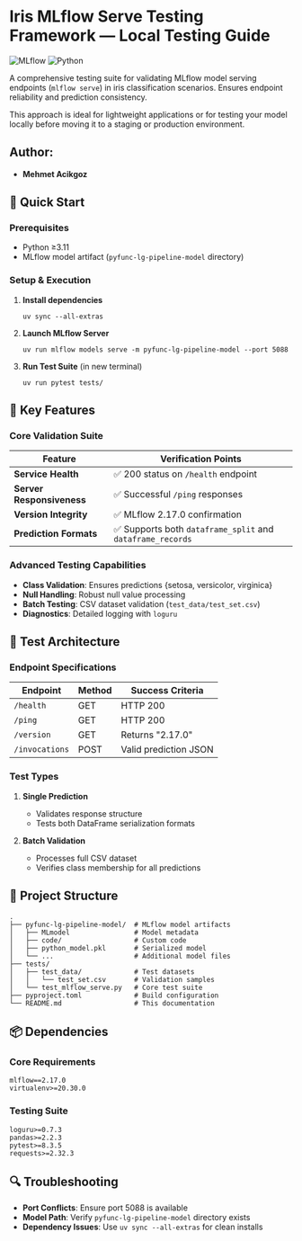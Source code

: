 # Iris MLflow Serve Testing Framework  — Local Testing Guide

![MLflow](https://img.shields.io/badge/MLflow-2.17.0-orange) ![Python](https://img.shields.io/badge/Python-≥3.11-blue)

A comprehensive testing suite for validating MLflow model serving endpoints (`mlflow serve`) in iris classification scenarios. Ensures endpoint reliability and prediction consistency.

This approach is ideal for lightweight applications or for testing your model locally before moving it to a staging or production environment.

## Author:

- **Mehmet Acikgoz** 


## 🚀 Quick Start

### Prerequisites
- Python ≥3.11
- MLflow model artifact (`pyfunc-lg-pipeline-model` directory)

### Setup & Execution
1. **Install dependencies**
   ```
   uv sync --all-extras
   ```

2. **Launch MLflow Server**
   ```
   uv run mlflow models serve -m pyfunc-lg-pipeline-model --port 5088
   ```

3. **Run Test Suite** (in new terminal)
   ```
   uv run pytest tests/
   ```

## 🌟 Key Features

### Core Validation Suite
| Feature | Verification Points |
|---------|---------------------|
| **Service Health** | ✅ 200 status on `/health` endpoint |
| **Server Responsiveness** | ✅ Successful `/ping` responses |
| **Version Integrity** | ✅ MLflow 2.17.0 confirmation |
| **Prediction Formats** | ✅ Supports both `dataframe_split` and `dataframe_records` |

### Advanced Testing Capabilities
- **Class Validation**: Ensures predictions {setosa, versicolor, virginica}
- **Null Handling**: Robust null value processing
- **Batch Testing**: CSV dataset validation (`test_data/test_set.csv`)
- **Diagnostics**: Detailed logging with `loguru`

## 🧪 Test Architecture

### Endpoint Specifications
| Endpoint | Method | Success Criteria |
|----------|--------|------------------|
| `/health` | GET | HTTP 200 |
| `/ping` | GET | HTTP 200 |
| `/version` | GET | Returns "2.17.0" |
| `/invocations` | POST | Valid prediction JSON |

### Test Types
1. **Single Prediction**
   - Validates response structure
   - Tests both DataFrame serialization formats

2. **Batch Validation**
   - Processes full CSV dataset
   - Verifies class membership for all predictions

## 📂 Project Structure

```
.
├── pyfunc-lg-pipeline-model/  # MLflow model artifacts
│   ├── MLmodel                # Model metadata
│   ├── code/                  # Custom code
│   ├── python_model.pkl       # Serialized model
│   └── ...                    # Additional model files
├── tests/
│   ├── test_data/             # Test datasets
│   │   └── test_set.csv       # Validation samples
│   └── test_mlflow_serve.py   # Core test suite
├── pyproject.toml             # Build configuration
└── README.md                  # This documentation
```

## 📦 Dependencies

### Core Requirements
```
mlflow==2.17.0
virtualenv>=20.30.0
```

### Testing Suite
```
loguru>=0.7.3
pandas>=2.2.3
pytest>=8.3.5
requests>=2.32.3
```

## 🔍 Troubleshooting
- **Port Conflicts**: Ensure port 5088 is available
- **Model Path**: Verify `pyfunc-lg-pipeline-model` directory exists
- **Dependency Issues**: Use `uv sync --all-extras` for clean installs
